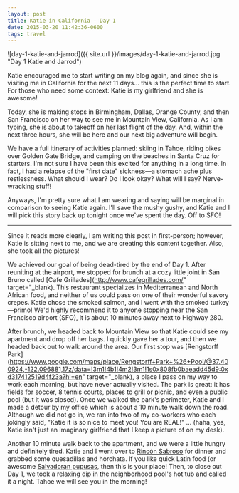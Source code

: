 ```yaml
---
layout: post
title: Katie in California - Day 1
date: 2015-03-20 11:42:36-0600
tags: travel
---
```


![day-1-katie-and-jarrod]({{ site.url }}/images/day-1-katie-and-jarrod.jpg "Day 1 Katie and Jarrod")

Katie encouraged me to start writing on my blog again, and since she is visiting me in California for the next 11 days... this is the perfect time to start. For those who need some context: Katie is my girlfriend and she is awesome!

Today, she is making stops in Birmingham, Dallas, Orange County, and then San Francisco on her way to see me in Mountain View, California. As I am typing, she is about to takeoff on her last flight of the day. And, within the next three hours, she will be here and our next big adventure will begin.

We have a full itinerary of activities planned: skiing in Tahoe, riding bikes over Golden Gate Bridge, and camping on the beaches in Santa Cruz for starters. I'm not sure I have been this excited for anything in a long time. In fact, I had a relapse of the "first date" sickness—a stomach ache plus restlessness. What should I wear? Do I look okay? What will I say? Nerve-wracking stuff!

Anyways, I'm pretty sure what I am wearing and saying will be marginal in comparison to seeing Katie again. I'll save the mushy gushy, and Katie and I will pick this story back up tonight once we've spent the day. Off to SFO!

---

Since it reads more clearly, I am writing this post in first-person; however, Katie is sitting next to me, and we are creating this content together. Also, she took all the pictures!

We achieved our goal of being dead-tired by the end of Day 1. After reuniting at the airport, we stopped for brunch at a cozy little joint in San Bruno called [Cafe Grillades](http://www.cafegrillades.com/" target="_blank). This restaurant specializes in Mediterranean and North African food, and neither of us could pass on one of their wonderful savory crepes. Katie chose the smoked salmon, and I went with the smoked turkey—primo! We'd highly recommend it to anyone stopping near the San Francisco airport (SFO), it is about 10 minutes away next to Highway 280.

After brunch, we headed back to Mountain View so that Katie could see my apartment and drop off her bags. I quickly gave her a tour, and then we headed back out to walk around the area. Our first stop was [Rengstorff Park](https://www.google.com/maps/place/Rengstorff+Park+%26+Pool/@37.400924,-122.096881,17z/data=!3m1!4b1!4m2!3m1!1s0x808fb0baeadd45d9:0xd317412519d4f23a?hl=en" target="_blank), a place I pass on my way to work each morning, but have never actually visited. The park is great: it has fields for soccer, 8 tennis courts, places to grill or picnic, and even a public pool (but it was closed). Once we walked the park's perimeter, Katie and I made a detour by my office which is about a 10 minute walk down the road. Although we did not go in, we ran into two of my co-workers who each jokingly said, "Katie it is so nice to meet you! You are REAL!" ... (haha, yes, Katie isn't just an imaginary girlfriend that I keep a picture of on my desk).

Another 10 minute walk back to the apartment, and we were a little hungry and definitely tired. Katie and I went over to [Rincón Sabroso](http://rinconsabrosomv.com/) for dinner and grabbed some quesadillas and horchata. If you like quick Latin food (or awesome [Salvadoran pupusas](http://en.wikipedia.org/wiki/Pupusa"), then this is your place! Then, to close out Day 1, we took a relaxing dip in the neighborhood pool's hot tub and called it a night. Tahoe we will see you in the morning!